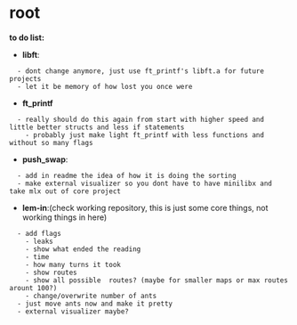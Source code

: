 # root

**to do list:**  
   - **libft**:
   ```
     - dont change anymore, just use ft_printf's libft.a for future projects
     - let it be memory of how lost you once were
   ```
   - **ft_printf**
   ```
     - really should do this again from start with higher speed and little better structs and less if statements
       - probably just make light ft_printf with less functions and without so many flags
   ```
   - **push_swap**:
   ```
     - add in readme the idea of how it is doing the sorting
     - make external visualizer so you dont have to have minilibx and take mlx out of core project
   ```
   - **lem-in**:(check working repository, this is just some core things, not working things in here)
   ```
     - add flags
       - leaks
       - show what ended the reading
       - time
       - how many turns it took
       - show routes
       - show all possible  routes? (maybe for smaller maps or max routes arount 100?)
       - change/overwrite number of ants
     - just move ants now and make it pretty
     - external visualizer maybe?
   ```
